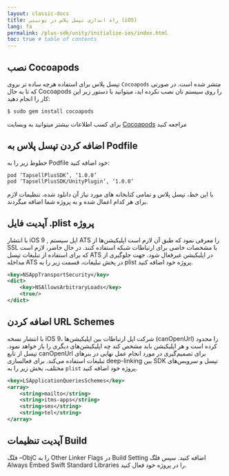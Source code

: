 ```yaml
---
layout: classic-docs
title: راه اندازی تپسل پلاس در یونیتی (iOS)
lang: fa
permalink: /plus-sdk/unity/initialize-ios/index.html
toc: true # table of contents
---
```


## نصب Cocoapods
تپسل پلاس برای استفاده هرچه ساده تر بروی `Cocoapods` متشر شده است. در صورتی که تا به حال Cocoapods را روی سیستم تان نصب نکرده اید، می­توانید با دستور زیر این کار را انجام دهید:

```console
$ sudo gem install cocoapods
```

برای کسب اطلاعات بیشتر می­توانید به وبسایت [Cocoapods](https://github.com/tapsellorg/TapsellPlusSDK-UnitySample/releases/download/v2.1/TapsellPlusUnity-v2.1.unitypackage) مراجعه کنید


## اضافه کردن تپسل پلاس به Podfile
خطوط زیر را به Podfile خود اضافه کنید:

```pod
pod ‘TapsellPlusSDK’, ‘1.0.0’
pod ‘TapsellPlusSDK/UnityPlugin’, ‘1.0.0’
```

با این خط، تپسل پلاس و تمامی کتابخانه های مورد نیاز آن دانلود شده، تنظیمات لازم برای هر کدام اعمال شده و به پروژه شما اضافه می­گردند.


## آپدیت فایل .plist پروژه
با انتشار iOS 9 , اپل سیستم ATS را معرفی نمود که طبق آن لازم است اپلیکیشن‌ها از SSL با مشخصات خاصی برای ارتباطات شبکه استفاده کنند. در حال حاضر، لازم است که برای استفاده از تبلیغات تپسل ATS در اپلیکیشن غیرفعال شود. جهت جلوگیری از مداخله ATS در پخش تبلیغات، قسمت زیر را به plist پروژه خود اضافه کنید.

```xml
<key>NSAppTransportSecurity</key>
<dict>
    <key>NSAllowsArbitraryLoads</key>
    <true/>
</dict>
```

## اضافه کردن URL Schemes
با انتشار نسخه iOS 9، شرکت اپل ارتباطات بین اپلیکیشن‌ها  (canOpenUrl) را محدود کرده است و هر اپلیکیشن باید مشخص کند چه اپلیکیشن‌های دیگری را باز خواهد نمود. تپسل از تابع canOpenUrl برای تصمیم‌گیری در مورد انجام عمل نهایی در بنرهای تبلیغات استفاده می‌کند. برای فعالسازی deep-linking بین SDK تپسل و سرویس‌های مختلف، بخش زیر را به `plist` پروژه خود اضافه کنید.

```xml
<key>LSApplicationQueriesSchemes</key>
<array>
    <string>mailto</string>
    <string>itms-apps</string>
    <string>sms</string>
    <string>tel</string>
</array>
```

## آپدیت تنظیمات Build
فلگ –ObjC را به Other Linker Flags در Build Setting اضافه کنید.
سپس فلگ Always Embed Swift Standard Libraries را در پروژه خود فعال کنید.
